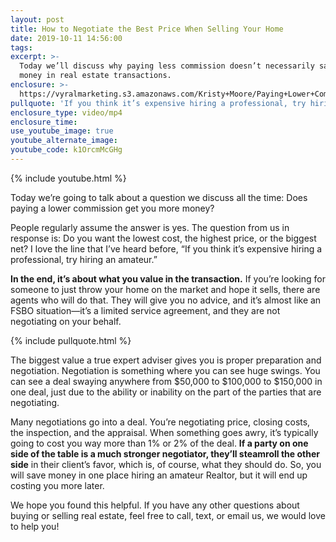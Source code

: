 ```yaml
---
layout: post
title: How to Negotiate the Best Price When Selling Your Home
date: 2019-10-11 14:56:00
tags:
excerpt: >-
  Today we’ll discuss why paying less commission doesn’t necessarily save you
  money in real estate transactions.
enclosure: >-
  https://vyralmarketing.s3.amazonaws.com/Kristy+Moore/Paying+Lower+Commission+Doesnt+Necessarily+Save+You+Money.mp4
pullquote: 'If you think it’s expensive hiring a professional, try hiring an amateur.'
enclosure_type: video/mp4
enclosure_time:
use_youtube_image: true
youtube_alternate_image:
youtube_code: k1OrcmMcGHg
---
```


{% include youtube.html %}

Today we’re going to talk about a question we discuss all the time: Does paying a lower commission get you more money?&nbsp;

People regularly assume the answer is yes. The question from us in response is: Do you want the lowest cost, the highest price, or the biggest net? I love the line that I’ve heard before, “If you think it’s expensive hiring a professional, try hiring an amateur.”

**In the end, it’s about what you value in the transaction.** If you’re looking for someone to just throw your home on the market and hope it sells, there are agents who will do that. They will give you no advice, and it’s almost like an FSBO situation—it’s a limited service agreement, and they are not negotiating on your behalf.

{% include pullquote.html %}

The biggest value a true expert adviser gives you is proper preparation and negotiation. Negotiation is something where you can see huge swings. You can see a deal swaying anywhere from $50,000 to $100,000 to $150,000 in one deal, just due to the ability or inability on the part of the parties that are negotiating.&nbsp;

Many negotiations go into a deal. You’re negotiating price, closing costs, the inspection, and the appraisal. When something goes awry, it’s typically going to cost you way more than 1% or 2% of the deal. **If a party on one side of the table is a much stronger negotiator, they’ll steamroll the other side** in their client’s favor, which is, of course, what they should do. So, you will save money in one place hiring an amateur Realtor, but it will end up costing you more later.

We hope you found this helpful. If you have any other questions about buying or selling real estate, feel free to call, text, or email us, we would love to help you\!